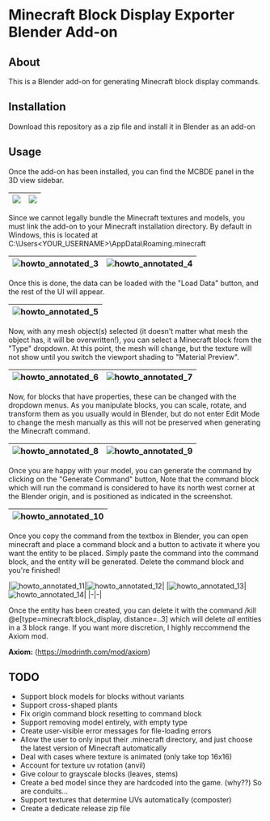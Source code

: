 # Minecraft Block Display Exporter Blender Add-on

## About

This is a Blender add-on for generating Minecraft block display commands.

## Installation

Download this repository as a zip file and install it in Blender as an add-on

## Usage

Once the add-on has been installed, you can find the MCBDE panel in the 3D view sidebar.

|![](https://github.com/ASaull/Minecraft-Block-Display-Exporter/assets/34991394/d54193cf-7f1e-4d97-985e-19fd12eb2bea) | ![](https://github.com/ASaull/Minecraft-Block-Display-Exporter/assets/34991394/9712ea85-71ee-41d1-b484-18c1e29ec543)|
|-|-|

Since we cannot legally bundle the Minecraft textures and models, you must link the add-on to your Minecraft installation directory. By default in Windows, this is located at
    C:\Users\<YOUR_USERNAME>\AppData\Roaming\.minecraft


|![howto_annotated_3](https://github.com/ASaull/Minecraft-Block-Display-Exporter/assets/34991394/2d022090-75a6-47fa-b382-cb28348393ed) | ![howto_annotated_4](https://github.com/ASaull/Minecraft-Block-Display-Exporter/assets/34991394/20eb2d20-9604-42fd-9b96-7cb41acedee8)|
|-|-|

Once this is done, the data can be loaded with the "Load Data" button, and the rest of the UI will appear.

|![howto_annotated_5](https://github.com/ASaull/Minecraft-Block-Display-Exporter/assets/34991394/fd7308ec-8d33-4811-ba6f-be6805ca2ef2)|
|-|

Now, with any mesh object(s) selected (it doesn't matter what mesh the object has, it will be overwritten!), you can select a Minecraft block from the "Type" dropdown. At this point, the mesh will change, but the texture will not show until you switch the viewport shading to "Material Preview".

|![howto_annotated_6](https://github.com/ASaull/Minecraft-Block-Display-Exporter/assets/34991394/491b3db6-6efe-421d-b047-f8f6f5459145)|![howto_annotated_7](https://github.com/ASaull/Minecraft-Block-Display-Exporter/assets/34991394/2a6a7113-1d69-4978-9baf-cc2f67546755)|
|-|-|

Now, for blocks that have properties, these can be changed with the dropdown menus. As you manipulate blocks, you can scale, rotate, and transform them as you usually would in Blender, but do not enter Edit Mode to change the mesh manually as this will not be preserved when generating the Minecraft command.

|![howto_annotated_8](https://github.com/ASaull/Minecraft-Block-Display-Exporter/assets/34991394/37d05af1-8497-4d99-a68a-eac4492fa3d7)|![howto_annotated_9](https://github.com/ASaull/Minecraft-Block-Display-Exporter/assets/34991394/ec90814d-7393-416b-842b-436f4cfe17b5)|
|-|-|

Once you are happy with your model, you can generate the command by clicking on the "Generate Command" button, Note that the command block which will run the command is considered to have its north west corner at the Blender origin, and is
positioned as indicated in the screenshot.

|![howto_annotated_10](https://github.com/ASaull/Minecraft-Block-Display-Exporter/assets/34991394/1272e6f5-f229-4bf2-8ac4-63c7ccb0f149)|
|-|

Once you copy the command from the textbox in Blender, you can open minecraft and place a command block and a button to activate it where you want the entity to be placed. Simply paste the command into the
command block, and the entity will be generated. Delete the command block and you're finished!

|![howto_annotated_11](https://github.com/ASaull/Minecraft-Block-Display-Exporter/assets/34991394/6b20e712-ecf1-4336-84c3-47eed1223f7d)|![howto_annotated_12](https://github.com/ASaull/Minecraft-Block-Display-Exporter/assets/34991394/e0471304-fac1-4c8b-b1fd-0afb62340c28)|
|![howto_annotated_13](https://github.com/ASaull/Minecraft-Block-Display-Exporter/assets/34991394/60c3f518-131f-40aa-a91e-9afebad4fc55)|![howto_annotated_14](https://github.com/ASaull/Minecraft-Block-Display-Exporter/assets/34991394/bd0090d5-ece9-46d8-8fd4-cc08022539cd)|
|-|-|

Once the entity has been created, you can delete it with the command 
    /kill @e[type=minecraft:block_display, distance=..3]
which will delete *all* entities in a 3 block range. If you want more discretion, I highly reccommend the Axiom mod.

**Axiom:** (https://modrinth.com/mod/axiom)

## TODO
 - Support block models for blocks without variants
 - Support cross-shaped plants
 - Fix origin command block resetting to command block
 - Support removing model entirely, with empty type
 - Create user-visible error messages for file-loading errors
 - Allow the user to only input their .minecraft directory, and just choose the latest version of Minecraft automatically
 - Deal with cases where texture is animated (only take top 16x16)
 - Account for texture uv rotation (anvil)
 - Give colour to grayscale blocks (leaves, stems)
 - Create a bed model since they are hardcoded into the game. (why??) So are conduits...
 - Support textures that determine UVs automatically (composter)
 - Create a dedicate release zip file
